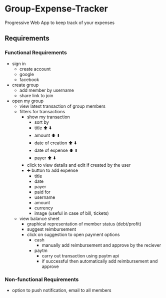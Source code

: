 # Group-Expense-Tracker
Progressive Web App to keep track of your expenses

## Requirements
### Functional Requirements
- sign in
  - create account
  - google
   - facebook
- create group
  - add member by username
  - share link to join
- open my group
  - view latest transaction of group members
  - filters for transactions
    - show my transaction
      - sort by
      - title :arrow_up: :arrow_down:
      - amount :arrow_up: :arrow_down:
      - date of creation :arrow_up: :arrow_down:
      - date of expense :arrow_up: :arrow_down:
      - payer :arrow_up: :arrow_down:
    - click to view details and edit if created by the user
    - :heavy_plus_sign: button to add expense
      - title
      - date
      - payer
      - paid for
      - username
      - amount
      - currency
      - image (useful in case of bill, tickets)
   - view balance sheet
      - graphical representation of member status (debt/profit)
      - suggest reimbursement
      - click on suggestion to open payment options
        - cash
          - manually add reimbursement and approve by the reciever
        - paytm
          - carry out transaction using paytm api
          - if successful then automatically add reimbursement and approve
 
 ### Non-functional Requirements
 - option to push notification, email to all members
    
   
  
